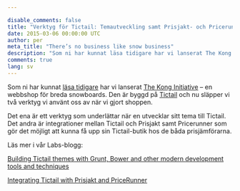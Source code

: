 ```yaml
---

disable_comments: false
title: "Verktyg för Tictail: Temautveckling samt Prisjakt- och Pricerunner-integrationer"
date: 2015-03-06 00:00:00 UTC
author: per
meta_title: "There’s no business like snow business"
description: "Som ni har kunnat läsa tidigare har vi lanserat The Kong Initiative – en webbshop för breda snowboards. Den är byggd på Tictail och nu släpper vi två verktyg vi använt oss av när vi gjort shoppen."
comments: true
lang: sv
---
```


Som ni har kunnat [läsa tidigare](blogg) har vi lanserat [The Kong Initiative](http://www.konginitiative.com) – en webbshop för breda snowboards. Den är byggd på [Tictail](http://www.tictail.com) och nu släpper vi två verktyg vi använt oss av när vi gjort shoppen.

Det ena är ett verktyg som underlättar när en utvecklar sitt tema till Tictail. Det andra är integrationer mellan Tictail och Prisjakt samt Pricerunner som gör det möjligt att kunna få upp sin Tictail-butik hos de båda prisjämförarna.

Läs mer i vår Labs-blogg:

[Building Tictail themes with Grunt, Bower and other modern development tools and techniques](https://labs.kollegorna.se/blog/2015/03/kong-tictail-theme/)

[Integrating Tictail with Prisjakt and PriceRunner](https://labs.kollegorna.se/blog/2015/03/tictail-prisjakt-pricerunner/)
